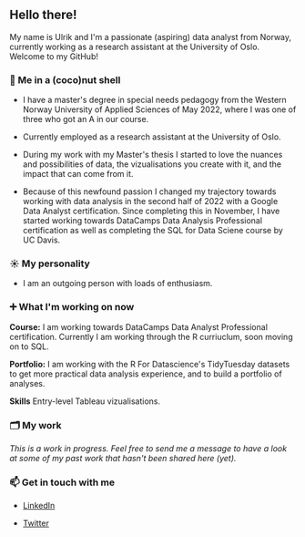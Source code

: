 ## Hello there!
My name is Ulrik and I'm a passionate (aspiring) data analyst from Norway, currently working as a research assistant at the University of Oslo. Welcome to my GitHub!



### 🥥  Me in a (coco)nut shell
  
- I have a master's degree in special needs pedagogy from the Western Norway University of Applied Sciences of May 2022, where I was one of three who got an A in our course. 

- Currently employed as a research assistant at the University of Oslo. 
 
- During my work with my Master's thesis I started to love the nuances and possibilities of data, the vizualisations you create with it, and the impact that can come from it. 

- Because of this newfound passion I changed my trajectory towards working with data analysis in the second half of 2022 with a Google Data Analyst certification. Since completing this in November, I have started working towards DataCamps Data Analysis Professional certification as well as completing the SQL for Data Sciene course by UC Davis. 


### ☀️ My personality  
- I am an outgoing person with loads of enthusiasm. 


### ➕ What I'm working on now
**Course:** I am working towards DataCamps Data Analyst Professional certification. Currently I am working through the R curriuclum, soon moving on to SQL. 

**Portfolio:** I am working with the R For Datascience's TidyTuesday datasets to get more practical data analysis experience, and to build a portfolio of analyses.

**Skills** Entry-level Tableau vizualisations. 




### 🗂 My work
 _This is a work in progress. Feel free to send me a message to have a look at some of my past work that hasn't been shared here (yet)._



### 📫 Get in touch with me

- [LinkedIn](https://www.linkedin.com/in/ulrik-daae/)

- [Twitter](https://twitter.com/UlrikDaae)

